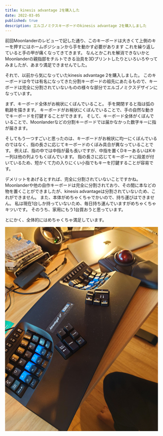 ```yaml
---
title: kinesis advantage 2を購入した
date: 2022-03-05
published: true
description: エルゴノミクスキーボードのkinesis advantage 2を購入しました
---
```


前回Moonlanderのレビューで記した通り、このキーボードは大きくて上側のキーを押すにはホームポジションから手を動かす必要があります
これを繰り返していると手の甲が痛くなってきてきます。
なんとかこれを解消できないかとMoonlanderの親指部をチルトできる治具を3Dプリントしたりといろいろやってみましたが、あまり満足できませんでした。

それで、以前から気になっていたkinesis advantage 2を購入しました。
このキーボードは今では有名になってきた分割キーボードの祖先にあたるもので、キーボードは完全に分割されていないものの様々な部分でエルゴノミクスデザインになっています。

まず、キーボード全体がお椀状にくぼんでいること。
手を開閉すると指は弧の軌跡を描きます。
キーボードがお椀状にくぼんでいることで、手の自然な動きでキーボードを打鍵することができます。
そして、キーボード全体がくぼんでいることで、Moonlanderなどの分割キーボードでは届かなかった数字キーに指が届きます。

そしてもう一つすごいと思ったのは、キーボードがお椀状に均一にくぼんでいるのではなく、指の長さに応じてキーボードのくぼみ具合が異なっていることです。
例えば、指の中では中指が最も長いですが、中指を置くDキーあるいはKキー列は他の列よりもくぼんでいます。
指の長さに応じてキーボードに段差が付いているため、短かくて力の入りにくい小指でもキーを打鍵することが容易です。

デメリットをあげるとすれば、完全に分割されていないことですかね。
Moonlanderや他の自作キーボードは完全に分割されており、その間に本などの物を置くことができましたが、kinesis advantageは分割されていないため、これができません。 
また、本体がめちゃくちゃでかいので、持ち運びはできません。
私は現在1台しか持っていないため、毎日持ち運んでいますがめちゃくちゃキツいです。
そのうち、家用にもう1台買おうと思っています。

とにかく、全体的にはめちゃくちゃ満足しています。

![kinesis advantage 2](./images/DSC_0058.jpg)

